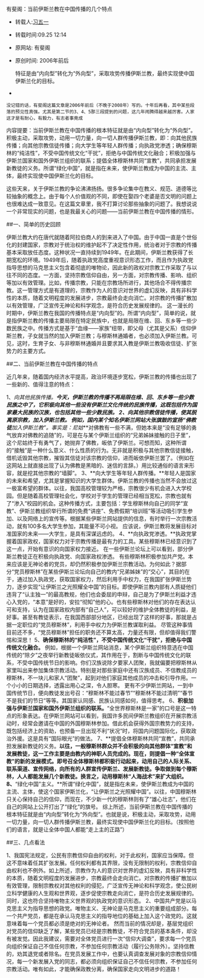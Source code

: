 有斐阁：当前伊斯兰教在中国传播的几个特点

* 转载人:[习五一](http://m.weibo.cn/u/1442246695)
* 转载时间:09.25 12:14
* 原网站: 有斐阁
* 原创时间: 2006年前后


	特征是由“内向型”转化为“外向型”，采取攻势传播伊斯兰教，最终实现使中国伊斯兰化的目标。
-

	没记错的话，有斐阁这篇文章是2006年前后（不晚于2008年）写的。十年后再看，其中某些段落的预见性真强。尤其是第二节的3、4、5那三段提到的问题，这几年闹腾得越来越厉害。人家这才是有耐心，有毅力，有志者事竟成

内容提要：当前伊斯兰教在中国传播的根本特征就是由“内向型”转化为“外向型”。积极主动，采取攻势，动用一切力量，向一切人群传播伊斯兰教，即：向其他民族传播；向其他宗教信徒传播；向大学生等年轻人群传播；向执政党渗透；确保穆斯林的“纯洁性”，不受中国传统文化“干扰”，拒绝与中国传统文化融合；积极加强与伊斯兰国家和国外伊斯兰组织的联系；提倡全体穆斯林共同“宣教”，共同承担发展新教徒的义务。所谓“绿化中国”，就是指在未来，使伊斯兰教成为中国的主流、主体，最终实现使中国伊斯兰化的目标。

这些天来，关于伊斯兰教的争论沸沸扬扬。很多争论集中在教义、规范、道德等比较抽象的概念上。由于每个人价值观的不同，即使在娶四个老婆是否文明的问题上也很难达成一致意见。在这篇文章里，我不打算讨论那些抽象的问题了。我想说说一个非常现实的问题，也是我最关心的问题——当前伊斯兰教在中国传播的情形。

##一、简单的历史回顾

伊斯兰教大约在唐代就随着阿拉伯商人的到来进入了中国。由于中国一直是个世俗化的封建国家，宗教对于统治权的维护起不了决定性作用，统治者对于宗教的传播基本采取放任态度。这种状况一直持续到1949年。在此期间，伊斯兰教获得了长期宽松的环境。1949年后，随着执政党高度重视意识形态工作，而且作为执政党指导思想的马克思主义包含着彻底的唯物论，因此新的政权对宗教工作采取了与以往不同的态度。一方面，坚持宗教信仰自由，另一方面，对宗教传播、影响、组织等加以有效管理。比如，传播宗教，只能在宗教场所进行，其他场合不得传播宗教。这一管理方式是有道理的，宗教作为人的意识对世界的虚幻反映，具有非科学性的本质，随着文明程度的发展进步，宗教最终会走向消亡。对宗教的传播扩散加以有效管理，广泛宣传无神论和科学观念，是符合历史发展规律的。
这一漫长的时期中，伊斯兰教在我国的传播特点是“内向型”的。所谓“内向型”，简单的说，就是指伊斯兰教的传播主要局限在特定民族中，也就是局限在维、回、东乡等一些少数民族之中。传播方式是基于“血缘——家族”纽带，即父母（尤其是父系）信仰伊斯兰教，子女就当然的加入伊斯兰教；与穆斯林通婚者，也必须加入伊斯兰教。可见，这时，生育子女、与非穆斯林通婚并且要求其入教是伊斯兰教吸收信徒、扩张势力的主要方式。

##二、当前伊斯兰教在中国传播的特点

近几年来，随着国内经济水平提高，政治环境逐步宽松，伊斯兰教的传播也出现了一些新的、值得注意的特点：

1、**向其他民族传播。**今天，伊斯兰教的传播不再局限在维、回、东乡等一些少数民族之中了，它积极向其他一些没有伊斯兰文化传统的民族传播，这既包括作为国家最大民族的汉族，也包括其他一些少数民族。
2、**向其他宗教信徒传播，使其脱离原宗教，加入伊斯兰教。**
例如，国内某个知名伊斯兰网站大张旗鼓的宣扬“佛教徒***加入伊斯兰教”。事实是：尼姑***对佛教有一些不满，但她本来是“没有足够的勇气放弃对佛教的追随”的，可是在与某个伊斯兰组织的“兄弟姊妹接触的日子里”，这个尼姑终于有勇气了，她抛弃了佛教，皈依了伊斯兰。可想而知，这种所谓的“接触”是一种什么意义、什么性质的行为。无非就是积极与其他宗教信徒接触，借机诋毁其他宗教，摧毁其信徒对该宗教的信仰，进而皈依伊斯兰罢了。（例如在这网站上就直接出现了认为佛教是黑暗的、迷信的言辞。）用比较通俗的语言来形容，就是挖其他宗教的“墙脚”。
3、**向大学生等年轻人群传播。**年轻人是国家的未来和希望，尤其是掌握知识的大学生群体。伊斯兰教的传播也当然不会放过这一极富希望的群体。以往，我国高校管理较为严格，宗教很少有机会进入大学校园。但是随着高校管理社会化，学校对于学生的管理已经相当宽松，宗教也就有了“渗入”校园的机会。这种传播方式，主要包括：学生穆斯林向自己的同学“宣教”、伊斯兰教组织举行所谓的免费“讲座”、免费假期“培训班”等活动吸引学生参加、以及网络上的宣传等。根据某些伊斯兰网站提供的信息，有时举行一次宗教活动，就有100多名大学生参加，其能量不可小视。
应该说，伊斯兰教将发展目标对准国家的未来——大学生，是具有深谋远虑的。
4、**向执政党渗透。**执政党掌握着国家政权，国家权力对于宗教传播是最有力的工具。某些穆斯林已经意识到了这一点，开始有意识的向国家权力接近。
在一些伊斯兰论坛上可以看到，部分伊斯兰教徒正在积极向执政党、向国家政权渗透。
有些穆斯林积极参加共产党。本来应该是无神论者的党员，却仍然积极参加伊斯兰宗教活动。为何如此？据部分“党员穆斯林”在某些伊斯兰论坛向自己的教内“兄弟姊妹”的“交心”，其目的在于，通过加入执政党，获取国家权力，然后利用手中权力，在我国扩张伊斯兰势力，逐步实现“让伊斯兰之光照耀全中国”的目标。即使伊斯兰教内部有人质疑他们违背了“认主独一”的最高教规，他们也会委屈的申辩，自己是为了伊斯兰利益才违心入党的，“本意”是好的，安拉“彻知”他的心。也有些穆斯林对他们的存在表达认可和支持，认为在国家政权内部有“自己人”，可以较好的维护全体教徒的利益，是好事。甚至有教徒表示，在我国西部部分地区，已经出现了这样的好事，那就是占据一定职位的“党员穆斯林”，利用手中权力为伊斯兰教谋取利益。
尽管这种事情目前还不多，“党员穆斯林”担任的职务还不算太高，力量还有限，但却值得我们警惕和深思！
5、**确保穆斯林的“纯洁性”，不受中国传统文化“干扰”，拒绝与中国传统文化融合。**
例如，根据一个伊斯兰网站消息，某个伊斯兰组织特意选在中国传统的“除夕”之夜举行新教徒皈依仪式，其作用在于，割断与中国传统文化的联系，不受中国传统节日的影响。你们汉族说除夕要家人团聚，我就偏要把穆斯林从家里叫出来参加集体宗教活动。特别是对那些家庭中还有汉族成员、不信教成员的穆斯林，不一块儿和家人“团聚”，起到对他们家庭其他成员的冲击和引导作用。一个小小的日期选择，透露出用心之深，令人胆寒。
更有不少伊斯兰网站，一到中国传统节日，便向教徒发出号召：“穆斯林不能过春节”“穆斯林不能过清明”“春节不是我们的节日”等等。其国家认同感、民族认同感如何，值得思考。
6、**积极加强与伊斯兰国家和国外伊斯兰组织的联系。**“全世界穆斯林是一家”的口号是这一特点的形象表达。在伊斯兰网站可以看到，我国许多民间伊斯兰教组织在开展宗教活动时，经常会邀请在中国的外国穆斯林参加。借此机会获得外国宗教势力的支持，既包括经济上的资助，也预备一旦出现不利“状况”时，将国内问题国际化，获取政治外援。这是具有“国际眼光”的做法。
7、**提倡全体穆斯林共同“宣教”，共同承担发展新教徒的义务。**以往，一般穆斯林群众并不会积极的向其他群体“宣教”和发展教徒，这一工作主要是由教内的神职人员完成的。现在，则提倡一种“全体宣教”的新的发展模式。即号召全体穆斯林都积极行动起来，动用自己的人际关系、联系渠道、宣传网络，向所有的人群宣传伊斯兰、发展新教徒。争取做到每个穆斯林，人人都能发展几个新教徒。换言之，动用穆斯林“人海战术”来扩大组织。
8、**“绿化中国”主义。**所谓“绿化中国”，就是指在未来，使伊斯兰教成为中国的主流、主体，使这个国家伊斯兰化，“让伊斯兰之光照耀中国”。以往，中国穆斯林只关心保持自己的信仰，而现在，不少新一代的穆斯林则有了“雄心壮志”，他们在自己的网站上公开打出了“绿化”的旗号。
综上所述，当前伊斯兰教在中国传播的根本特征就是由“内向型”转化为“外向型”。也就是说，积极主动，采取攻势，动用一切力量，向一切人群传播伊斯兰教，最终实现使中国伊斯兰化的目标。（按照他们的语言，就是让全体中国人都能“走上主的正路”）

##三、几点看法

1、我国宪法规定，公民有宗教信仰自由的权利，对于此权利，国家应当保障。但这不意味着任其扩张发展。任何权利都有其界限，没有无限制的权利，宗教信仰自由权利也不例外。如上所述，宗教作为人的意识对世界的虚幻反映，具有非科学性的本质，随着文明程度的发展进步，宗教最终会走向消亡。对宗教的传播扩散加以有效管理，限制宗教权对其他权利的侵犯，广泛宣传无神论和科学观念，使公民树立科学健康的人生观和世界观，逐步促使宗教走向消亡，是符合历史发展规律的。同时，这也符合坚持唯物主义世界观的执政党的意识形态。
2、中国共产党是以马克思主义为指导思想的政党。唯物主义、无神论是马克思主义的重要组成部分。每一个共产党员，都是在承认马克思主义的指导地位的基础上加入这个政党的。这就意味着每一个党员都必须是绝对的无神论者。
然而当前的情况却是，基层党组织对党员的信仰缺乏了解，某些党员已经是宗教教徒，不符合党员的基本条件，却没有被发觉。因此我建议，需要对全体党员进行一次“信仰大调查”，要求每一个党员向组织保证自己不信任何宗教，不参加任何宗教活动（履行公务除外）。坚持信教的，劝其退党或者除名。在党员发展工作中，也要认真调查发展对象的宗教信仰情况，每一个新发展入党的同志，都必须向组织保证自己不信任何宗教，不参加任何宗教活动。唯有如此，才能确保政教分离，确保国家走向文明进步的道路！